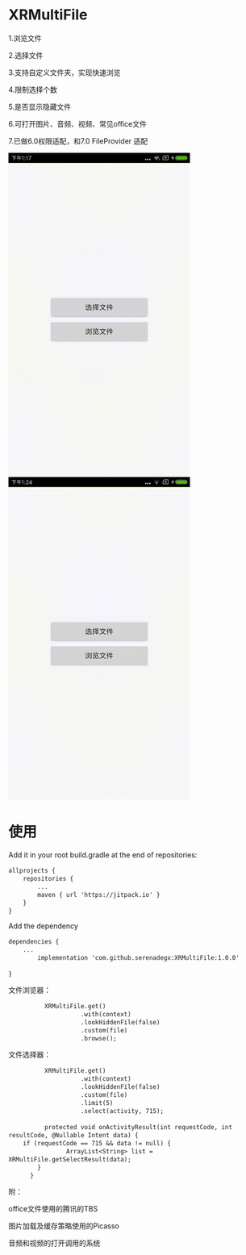 # XRMultiFile

1.浏览文件

2.选择文件

3.支持自定义文件夹，实现快速浏览

4.限制选择个数

5.是否显示隐藏文件

6.可打开图片、音频、视频、常见office文件

7.已做6.0权限适配，和7.0 FileProvider 适配

![image](https://github.com/serenadegx/XRMultiFile/blob/master/1558675141407.gif)
![image](https://github.com/serenadegx/XRMultiFile/blob/master/1558675580829.gif)


# 使用

Add it in your root build.gradle at the end of repositories:

	allprojects {
		repositories {
			...
			maven { url 'https://jitpack.io' }
		}
	}
    
Add the dependency

	dependencies {
		...
	        implementation 'com.github.serenadegx:XRMultiFile:1.0.0'
		
	}


  
  文件浏览器：
  
              XRMultiFile.get()
                        .with(context)
                        .lookHiddenFile(false)
                        .custom(file)
                        .browse();
                        
   文件选择器：
   
              XRMultiFile.get()
                        .with(context)
                        .lookHiddenFile(false)
                        .custom(file)
                        .limit(5)
                        .select(activity, 715);
			
              protected void onActivityResult(int requestCode, int resultCode, @Nullable Intent data) {
		if (requestCode == 715 && data != null) {
            		ArrayList<String> list = XRMultiFile.getSelectResult(data);
        	}
	      }
附：

office文件使用的腾讯的TBS

图片加载及缓存策略使用的Picasso

音频和视频的打开调用的系统
